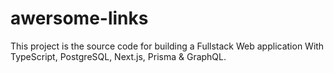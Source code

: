 # awersome-links
This project is the source code for building a Fullstack Web application With TypeScript, PostgreSQL, Next.js, Prisma &amp; GraphQL.
